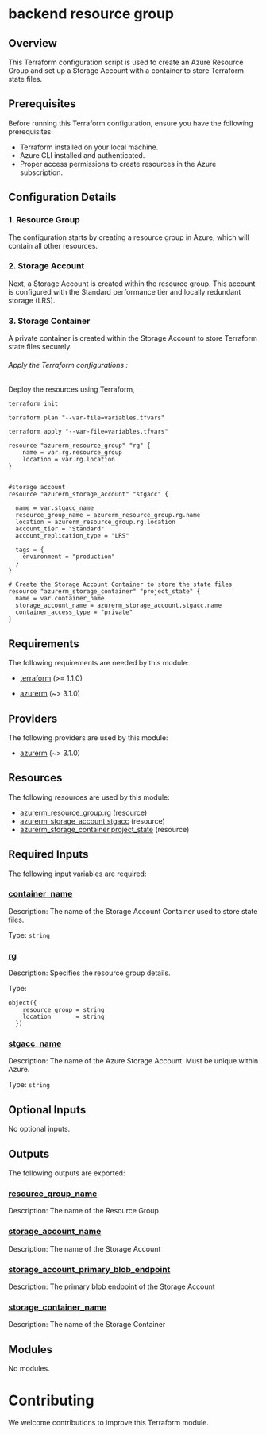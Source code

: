 <!-- BEGIN_TF_DOCS -->
# backend resource group

## Overview

This Terraform configuration script is used to create an Azure Resource Group and set up a Storage Account with a container to store Terraform state files.

## Prerequisites

Before running this Terraform configuration, ensure you have the following prerequisites:
- Terraform installed on your local machine.
- Azure CLI installed and authenticated.
- Proper access permissions to create resources in the Azure subscription.

## Configuration Details

### 1. Resource Group

The configuration starts by creating a resource group in Azure, which will contain all other resources.

### 2. Storage Account

Next, a Storage Account is created within the resource group. This account is configured with the Standard performance tier and locally redundant storage (LRS).

### 3. Storage Container

A private container is created within the Storage Account to store Terraform state files securely.

###### Apply the Terraform configurations :
Deploy the resources using Terraform,
```
terraform init
```
```
terraform plan "--var-file=variables.tfvars"
```
```
terraform apply "--var-file=variables.tfvars"
```

```hcl
resource "azurerm_resource_group" "rg" {
    name = var.rg.resource_group
    location = var.rg.location
}


#storage account
resource "azurerm_storage_account" "stgacc" {
    
  name = var.stgacc_name
  resource_group_name = azurerm_resource_group.rg.name
  location = azurerm_resource_group.rg.location
  account_tier = "Standard"
  account_replication_type = "LRS"
  
  tags = {
    environment = "production"
  }
}

# Create the Storage Account Container to store the state files
resource "azurerm_storage_container" "project_state" {
  name = var.container_name
  storage_account_name = azurerm_storage_account.stgacc.name
  container_access_type = "private"
}
```

<!-- markdownlint-disable MD033 -->
## Requirements

The following requirements are needed by this module:

- <a name="requirement_terraform"></a> [terraform](#requirement\_terraform) (>= 1.1.0)

- <a name="requirement_azurerm"></a> [azurerm](#requirement\_azurerm) (~> 3.1.0)

## Providers

The following providers are used by this module:

- <a name="provider_azurerm"></a> [azurerm](#provider\_azurerm) (~> 3.1.0)

## Resources

The following resources are used by this module:

- [azurerm_resource_group.rg](https://registry.terraform.io/providers/hashicorp/azurerm/latest/docs/resources/resource_group) (resource)
- [azurerm_storage_account.stgacc](https://registry.terraform.io/providers/hashicorp/azurerm/latest/docs/resources/storage_account) (resource)
- [azurerm_storage_container.project_state](https://registry.terraform.io/providers/hashicorp/azurerm/latest/docs/resources/storage_container) (resource)

<!-- markdownlint-disable MD013 -->
## Required Inputs

The following input variables are required:

### <a name="input_container_name"></a> [container\_name](#input\_container\_name)

Description: The name of the Storage Account Container used to store state files.

Type: `string`

### <a name="input_rg"></a> [rg](#input\_rg)

Description: Specifies the resource group details.

Type:

```hcl
object({
    resource_group = string
    location       = string
  })
```

### <a name="input_stgacc_name"></a> [stgacc\_name](#input\_stgacc\_name)

Description: The name of the Azure Storage Account. Must be unique within Azure.

Type: `string`

## Optional Inputs

No optional inputs.

## Outputs

The following outputs are exported:

### <a name="output_resource_group_name"></a> [resource\_group\_name](#output\_resource\_group\_name)

Description: The name of the Resource Group

### <a name="output_storage_account_name"></a> [storage\_account\_name](#output\_storage\_account\_name)

Description: The name of the Storage Account

### <a name="output_storage_account_primary_blob_endpoint"></a> [storage\_account\_primary\_blob\_endpoint](#output\_storage\_account\_primary\_blob\_endpoint)

Description: The primary blob endpoint of the Storage Account

### <a name="output_storage_container_name"></a> [storage\_container\_name](#output\_storage\_container\_name)

Description: The name of the Storage Container

## Modules

No modules.

# Contributing

We welcome contributions to improve this Terraform module.
<!-- END_TF_DOCS -->